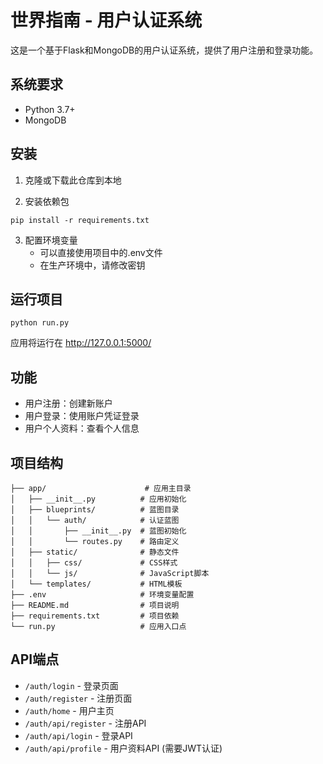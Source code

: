 # 世界指南 - 用户认证系统

这是一个基于Flask和MongoDB的用户认证系统，提供了用户注册和登录功能。

## 系统要求

- Python 3.7+
- MongoDB

## 安装

1. 克隆或下载此仓库到本地

2. 安装依赖包
```
pip install -r requirements.txt
```

3. 配置环境变量
   - 可以直接使用项目中的.env文件
   - 在生产环境中，请修改密钥

## 运行项目

```
python run.py
```

应用将运行在 http://127.0.0.1:5000/

## 功能

- 用户注册：创建新账户
- 用户登录：使用账户凭证登录
- 用户个人资料：查看个人信息

## 项目结构

```
├── app/                      # 应用主目录
│   ├── __init__.py          # 应用初始化
│   ├── blueprints/          # 蓝图目录
│   │   └── auth/            # 认证蓝图
│   │       ├── __init__.py  # 蓝图初始化
│   │       └── routes.py    # 路由定义
│   ├── static/              # 静态文件
│   │   ├── css/             # CSS样式
│   │   └── js/              # JavaScript脚本
│   └── templates/           # HTML模板
├── .env                     # 环境变量配置
├── README.md                # 项目说明
├── requirements.txt         # 项目依赖
└── run.py                   # 应用入口点
```

## API端点

- `/auth/login` - 登录页面
- `/auth/register` - 注册页面
- `/auth/home` - 用户主页
- `/auth/api/register` - 注册API
- `/auth/api/login` - 登录API
- `/auth/api/profile` - 用户资料API (需要JWT认证) 